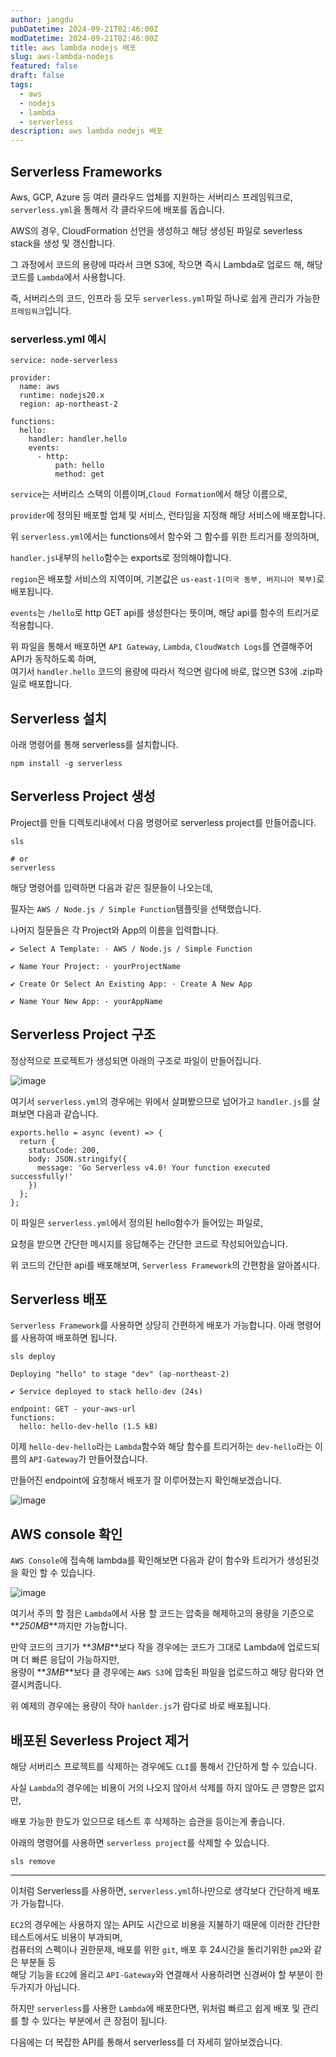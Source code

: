 ```yaml
---
author: jangdu
pubDatetime: 2024-09-21T02:46:00Z
modDatetime: 2024-09-21T02:46:00Z
title: aws lambda nodejs 배포
slug: aws-lambda-nodejs
featured: false
draft: false
tags:
  - aws
  - nodejs
  - lambda
  - serverless
description: aws lambda nodejs 배포
---
```


## Serverless Frameworks

Aws, GCP, Azure 등 여러 클라우드 업체를 지원하는 서버리스 프레임워크로, `serverless.yml`을 통해서 각 클라우드에 배포를 돕습니다.

AWS의 경우, CloudFormation 선언을 생성하고 해당 생성된 파일로 severless stack을 생성 및 갱신합니다.

그 과정에서 코드의 용량에 따라서 크면 S3에, 작으면 즉시 Lambda로 업로드 해, 해당 코드를 `Lambda`에서 사용합니다.

즉, 서버리스의 코드, 인프라 등 모두 `serverless.yml`파일 하나로 쉽게 관리가 가능한 `프레임워크`입니다.

### serverless.yml 예시

```
service: node-serverless

provider:
  name: aws
  runtime: nodejs20.x
  region: ap-northeast-2

functions:
  hello:
    handler: handler.hello
    events:
      - http:
          path: hello
          method: get
```

`service`는 서버리스 스택의 이름이며,`Cloud Formation`에서 해당 이름으로,

`provider`에 정의된 배포할 업체 및 서비스, 런타임을 지정해 해당 서비스에 배포합니다.

위 `serverless.yml`에서는 functions에서 함수와 그 함수를 위한 트리거를 정의하며,

`handler.js`내부의 `hello`함수는 exports로 정의해야합니다.

`region`은 배포할 서비스의 지역이며, 기본값은 `us-east-1(미국 동부, 버지니아 북부)`로 배포됩니다.

`events`는 `/hello`로 http GET api를 생성한다는 뜻이며, 해당 api를 함수의 트리거로 적용합니다.

위 파일을 통해서 배포하면 `API Gateway`, `Lambda`, `CloudWatch Logs`를 연결해주어 API가 동작하도록 하며,  
여기서 `handler.hello` 코드의 용량에 따라서 적으면 람다에 바로, 많으면 S3에 .zip파일로 배포합니다.

## Serverless 설치

아래 명령어를 통해 serverless를 설치합니다.

```
npm install -g serverless
```

## Serverless Project 생성

Project를 만들 디렉토리내에서 다음 명령어로 serverless project를 만들어줍니다.

```
sls

# or
serverless
```

해당 명령어를 입력하면 다음과 같은 질문들이 나오는데,

필자는 `AWS / Node.js / Simple Function`템플릿을 선택했습니다.

나머지 질문들은 각 Project와 App의 이름을 입력합니다.

```
✔ Select A Template: · AWS / Node.js / Simple Function

✔ Name Your Project: · yourProjectName

✔ Create Or Select An Existing App: · Create A New App

✔ Name Your New App: · yourAppName
```

## Serverless Project 구조

정상적으로 프로젝트가 생성되면 아래의 구조로 파일이 만들어집니다.

![image](https://github.com/jangdu/blog.jangdu.me/src/content/blog/aws/aws-lambda-nodejs/image-1.png)

여기서 `serverless.yml`의 경우에는 위에서 살펴봤으므로 넘어가고 `handler.js`를 살펴보면 다음과 같습니다.

```
exports.hello = async (event) => {
  return {
    statusCode: 200,
    body: JSON.stringify({
      message: 'Go Serverless v4.0! Your function executed successfully!'
    })
  };
};
```

이 파일은 `serverless.yml`에서 정의된 hello함수가 들어있는 파일로,

요청을 받으면 간단한 메시지를 응답해주는 간단한 코드로 작성되어있습니다.

위 코드의 간단한 api를 배포해보며, `Serverless Framework`의 간편함을 알아봅시다.

## Serverless 배포

`Serverless Framework`를 사용하면 상당히 간편하게 배포가 가능합니다. 아래 명령어를 사용하여 배포하면 됩니다.

```
sls deploy

Deploying "hello" to stage "dev" (ap-northeast-2)

✔ Service deployed to stack hello-dev (24s)

endpoint: GET - your-aws-url
functions:
  hello: hello-dev-hello (1.5 kB)
```

이제 `hello-dev-hello`라는 `Lambda`함수와 해당 함수를 트리거하는 `dev-hello`라는 이름의 `API-Gateway`가 만들어졌습니다.

만들어진 endpoint에 요청해서 배포가 잘 이루어졌는지 확인해보겠습니다.

![image](https://github.com/jangdu/blog.jangdu.me/src/content/blog/aws/aws-lambda-nodejs/image-2.png)

## AWS console 확인

`AWS Console`에 접속해 lambda를 확인해보면 다음과 같이 함수와 트리거가 생성된것을 확인 할 수 있습니다.

![image](https://github.com/jangdu/blog.jangdu.me/src/content/blog/aws/aws-lambda-nodejs/image-3.png)

여기서 주의 할 점은 `Lambda`에서 사용 할 코드는 압축을 해제하고의 용량을 기준으로 **_250MB_**까지만 가능합니다.

만약 코드의 크기가 **_3MB_**보다 작을 경우에는 코드가 그대로 Lambda에 업로드되며 더 빠른 응답이 가능하지만,  
용량이 **_3MB_**보다 클 경우에는 `AWS S3`에 압축된 파일을 업로드하고 해당 람다와 연결시켜줍니다.

위 예제의 경우에는 용량이 작아 `hanlder.js`가 람다로 바로 배포됩니다.

## 배포된 Severless Project 제거

해당 서버리스 프로젝트를 삭제하는 경우에도 `CLI`를 통해서 간단하게 할 수 있습니다.

사실 `Lambda`의 경우에는 비용이 거의 나오지 않아서 삭제를 하지 않아도 큰 영향은 없지만,

배포 가능한 한도가 있으므로 테스트 후 삭제하는 습관을 등이는게 좋습니다.

아래의 명령어를 사용하면 `serverless project`를 삭제할 수 있습니다.

```
sls remove
```

---

이처럼 Serverless를 사용하면, `serverless.yml`하나만으로 생각보다 간단하게 배포가 가능합니다.

`EC2`의 경우에는 사용하지 않는 API도 시간으로 비용을 지불하기 때문에 이러한 간단한 테스트에서도 비용이 부과되며,  
컴퓨터의 스펙이나 권한문제, 배포를 위한 `git`, 배포 후 24시간을 돌리기위한 `pm2`와 같은 부분들 등  
해당 기능을 `EC2`에 올리고 `API-Gateway`와 연결해서 사용하려면 신경써야 할 부분이 한두가지가 아닙니다.

하지만 `serverless`를 사용한 `Lambda`에 배포한다면, 위처럼 빠르고 쉽게 배포 및 관리를 할 수 있다는 부분에서 큰 장점이 됩니다.

다음에는 더 복잡한 API를 통해서 serverless를 더 자세히 알아보겠습니다.
